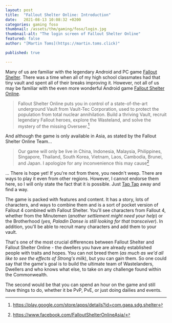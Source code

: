 ```yaml
---
layout: post
title:  "Fallout Shelter Online: Introduction"
date:   2021-08-13 10:08:32 +0200
categories: gaming foso
thumbnail: /assets/thm/gaming/foso/login.jpg
thumbnail-alt: "The login screen of Fallout Shelter Online"
featured: false
author: "[Martin Toms](https://martin.toms.click)"

published: true

---
```


Many of us are familiar with the legendary Android and PC game [Fallout Shelter](https://bethesda.net/en/game/falloutshelter). There was a time when all of my high school classmates had that tiny vault and spent all of their breaks improving it. However, not all of us may be familiar with the even more wonderful Android game [Fallout Shelter Online](http://fosol.gaea.com/en/).

> Fallout Shelter Online puts you in control of a state-of-the-art underground Vault from Vault-Tec Corporation, used to protect the population from total nuclear annihilation. Build a thriving Vault, recruit legendary Fallout heroes, explore the Wasteland, and solve the mystery of the missing Overseer.[^1]

And although the game is only available in Asia, as stated by the Fallout Shelter Online Team...

> Our game will only be live in China, Indonesia, Malaysia, Philippines, Singapore, Thailand, South Korea, Vietnam, Laos, Cambodia, Brunei, and Japan. I apologize for any inconvenience this may cause[^2]

... There is hope yet! If you're not from there, you needn't weep. There are ways to play it even from other regions. However, I cannot endorse them here, so I will only state the fact that it is possible. Just [Tap Tap](https://www.taptap.io) away and find a way.

The game is packed with features and content. It has a story, lots of characters, and ways to combine them and is a sort of pocket version of Fallout 4 combined with Fallout Shelter. You'll see characters from Fallout 4, whether from the Minutemen (*another settlement might need your help*) or the Brotherhood (*yes, Paladin Danse is still looking for that transceiver*). In addition, you'll be able to recruit many characters and add them to your vault.

That's one of the most crucial differences between Fallout Shelter and Fallout Shelter Online - the dwellers you have are already established people with traits and hopes. You can not breed them (*as much as we'd all like to see the effects of Strong's milk*), but you can gain them. So one could say that the game's goal is to build the ultimate team of Wastelanders, Dwellers and who knows what else, to take on any challenge found within the Commonwealth.

The second would be that you can spend an hour on the game and still have things to do, whether it be PvP, PvE, or just doing dailies and events.

[^1]: https://play.google.com/store/apps/details?id=com.gaea.sdg.shelter
[^2]: https://www.facebook.com/FalloutShelterOnlineAsia/